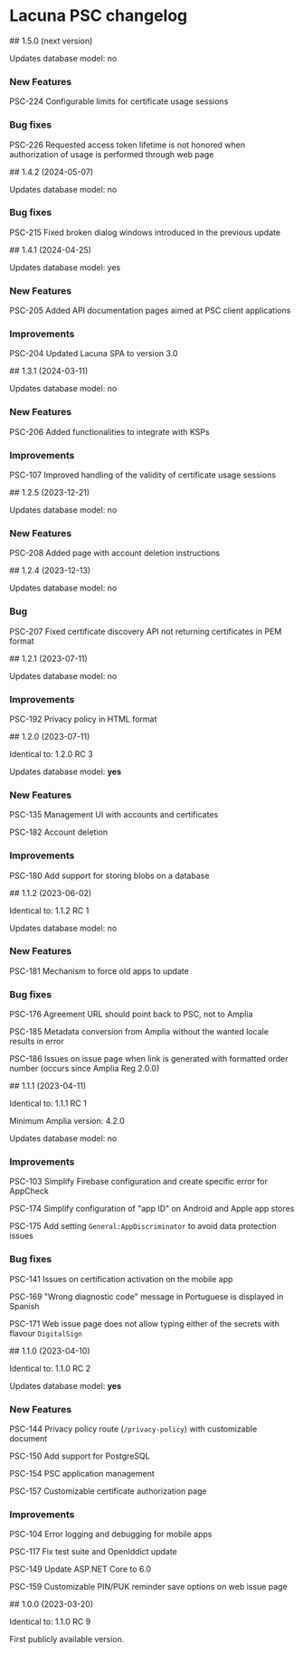 ﻿# Lacuna PSC changelog

<a name="vnext" />
<a name="v1-5-0" />
## 1.5.0 (next version)

Updates database model: no

### New Features

PSC-224 Configurable limits for certificate usage sessions

### Bug fixes

PSC-226 Requested access token lifetime is not honored when authorization of usage is performed through web page



<a name="v1-4-2" />
## 1.4.2 (2024-05-07)

Updates database model: no

### Bug fixes

PSC-215 Fixed broken dialog windows introduced in the previous update



<a name="v1-4-1" />
## 1.4.1 (2024-04-25)

Updates database model: yes

### New Features

PSC-205 Added API documentation pages aimed at PSC client applications

### Improvements

PSC-204 Updated Lacuna SPA to version 3.0



<a name="v1-3-1" />
## 1.3.1 (2024-03-11)

Updates database model: no

### New Features

PSC-206 Added functionalities to integrate with KSPs

### Improvements

PSC-107 Improved handling of the validity of certificate usage sessions



<a name="v1-2-5" />
## 1.2.5 (2023-12-21)

Updates database model: no

### New Features

PSC-208 Added page with account deletion instructions



<a name="v1-2-4" />
## 1.2.4 (2023-12-13)

Updates database model: no

### Bug

PSC-207 Fixed certificate discovery API not returning certificates in PEM format



<a name="v1-2-1" />
## 1.2.1 (2023-07-11)

Updates database model: no

### Improvements

PSC-192 Privacy policy in HTML format



<a name="v1-2-0" />
## 1.2.0 (2023-07-11)

Identical to: 1.2.0 RC 3

Updates database model: **yes**

### New Features

PSC-135 Management UI with accounts and certificates

PSC-182 Account deletion

### Improvements

PSC-180 Add support for storing blobs on a database



<a name="v1-1-2" />
## 1.1.2 (2023-06-02)

Identical to: 1.1.2 RC 1

Updates database model: no

### New Features

PSC-181 Mechanism to force old apps to update

### Bug fixes

PSC-176 Agreement URL should point back to PSC, not to Amplia

PSC-185 Metadata conversion from Amplia without the wanted locale results in error

PSC-186 Issues on issue page when link is generated with formatted order number (occurs since Amplia Reg 2.0.0)



<a name="v1-1-1" />
## 1.1.1 (2023-04-11)

Identical to: 1.1.1 RC 1

Minimum Amplia version: 4.2.0

Updates database model: no

### Improvements

PSC-103 Simplify Firebase configuration and create specific error for AppCheck

PSC-174 Simplify configuration of "app ID" on Android and Apple app stores

PSC-175 Add setting `General:AppDiscriminator` to avoid data protection issues

### Bug fixes

PSC-141 Issues on certification activation on the mobile app

PSC-169 "Wrong diagnostic code" message in Portuguese is displayed in Spanish

PSC-171 Web issue page does not allow typing either of the secrets with flavour `DigitalSign`



<a name="v1-1-0" />
## 1.1.0 (2023-04-10)

Identical to: 1.1.0 RC 2

Updates database model: **yes**

### New Features

PSC-144 Privacy policy route (`/privacy-policy`) with customizable document

PSC-150 Add support for PostgreSQL

PSC-154 PSC application management

PSC-157 Customizable certificate authorization page

### Improvements

PSC-104 Error logging and debugging for mobile apps

PSC-117 Fix test suite and OpenIddict update

PSC-149 Update ASP.NET Core to 6.0

PSC-159 Customizable PIN/PUK reminder save options on web issue page



<a name="v1-0-0" />
## 1.0.0 (2023-03-20)

Identical to: 1.1.0 RC 9

First publicly available version.
